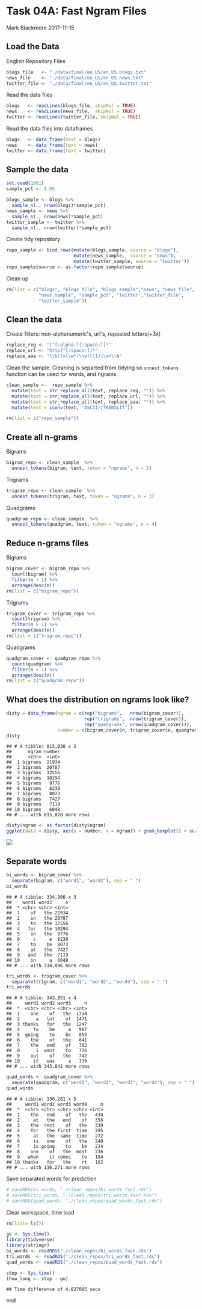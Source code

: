 Task 04A: Fast Ngram Files
================
Mark Blackmore
2017-11-15

Load the Data
-------------

English Repository Files

``` r
blogs_file   <- "./data/final/en_US/en_US.blogs.txt"
news_file    <- "./data/final/en_US/en_US.news.txt"
twitter_file <- "./data/final/en_US/en_US.twitter.txt"  
```

Read the data files

``` r
blogs   <- readLines(blogs_file, skipNul = TRUE)
news    <- readLines(news_file,  skipNul = TRUE)
twitter <- readLines(twitter_file, skipNul = TRUE)
```

Read the data files into dataframes

``` r
blogs   <- data_frame(text = blogs)
news    <- data_frame(text = news)
twitter <- data_frame(text = twitter)
```

Sample the data
---------------

``` r
set.seed(1001)
sample_pct <- 0.05

blogs_sample <- blogs %>%
  sample_n(., nrow(blogs)*sample_pct)
news_sample <- news %>%
  sample_n(., nrow(news)*sample_pct)
twitter_sample <- twitter %>%
  sample_n(., nrow(twitter)*sample_pct)
```

Create tidy repository

``` r
repo_sample <- bind_rows(mutate(blogs_sample, source = "blogs"),
                         mutate(news_sample,  source = "news"),
                         mutate(twitter_sample, source = "twitter")) 
repo_sample$source <- as.factor(repo_sample$source)
```

Clean up

``` r
rm(list = c("blogs", "blogs_file", "blogs_sample","news", "news_file",     
            "news_sample", "sample_pct", "twitter","twitter_file", 
            "twitter_sample"))
```

Clean the data
--------------

Create filters: non-alphanumeric's, url's, repeated letters(+3x)

``` r
replace_reg <- "[^[:alpha:][:space:]]*"
replace_url <- "http[^[:space:]]*"
replace_aaa <- "\\b(?=\\w*(\\w)\\1)\\w+\\b"  
```

Clean the sample. Cleaning is separted from tidying so `unnest_tokens` function can be used for words, and ngrams.

``` r
clean_sample <-  repo_sample %>%
  mutate(text = str_replace_all(text, replace_reg, "")) %>%
  mutate(text = str_replace_all(text, replace_url, "")) %>%
  mutate(text = str_replace_all(text, replace_aaa, "")) %>% 
  mutate(text = iconv(text, "ASCII//TRANSLIT"))

rm(list = c("repo_sample"))
```

Create all n-grams
------------------

Bigrams

``` r
bigram_repo <- clean_sample  %>%
  unnest_tokens(bigram, text, token = "ngrams", n = 2)
```

Trigrams

``` r
trigram_repo <- clean_sample  %>%
  unnest_tokens(trigram, text, token = "ngrams", n = 3)
```

Quadgrams

``` r
quadgram_repo <- clean_sample  %>%
  unnest_tokens(quadgram, text, token = "ngrams", n = 4)
```

Reduce n-grams files
--------------------

Bigrams

``` r
bigram_cover <- bigram_repo %>%
  count(bigram) %>%  
  filter(n > 1) %>%
  arrange(desc(n))  
rm(list = c("bigram_repo"))
```

Trigrams

``` r
trigram_cover <- trigram_repo %>%
  count(trigram) %>%  
  filter(n > 1) %>%
  arrange(desc(n))  
rm(list = c("trigram_repo"))
```

Quadgrams

``` r
quadgram_cover <- quadgram_repo %>%
  count(quadgram) %>%  
  filter(n > 1) %>%
  arrange(desc(n))  
rm(list = c("quadgram_repo"))
```

What does the distribution on ngrams look like?
-----------------------------------------------

``` r
disty = data_frame(ngram = c(rep("bigrams",   nrow(bigram_cover)),
                             rep("trigrams",  nrow(trigram_cover)),
                             rep("quadgrams", nrow(quadgram_cover))), 
                   number = c(bigram_cover$n, trigram_cover$n, quadgram_cover$n))
disty
```

    ## # A tibble: 815,038 x 2
    ##      ngram number
    ##      <chr>  <int>
    ##  1 bigrams  21934
    ##  2 bigrams  20787
    ##  3 bigrams  12556
    ##  4 bigrams  10294
    ##  5 bigrams   9776
    ##  6 bigrams   8238
    ##  7 bigrams   8073
    ##  8 bigrams   7427
    ##  9 bigrams   7119
    ## 10 bigrams   6048
    ## # ... with 815,028 more rows

``` r
disty$ngram <- as.factor(disty$ngram)
ggplot(data = disty, aes(y = number, x = ngram)) + geom_boxplot() + scale_y_log10()
```

![](04A_Task_Script_files/figure-markdown_github-ascii_identifiers/DistyPlot-1.png)

Separate words
--------------

``` r
bi_words <- bigram_cover %>%
  separate(bigram, c("word1", "word2"), sep = " ")
bi_words
```

    ## # A tibble: 334,906 x 3
    ##    word1 word2     n
    ##  * <chr> <chr> <int>
    ##  1    of   the 21934
    ##  2    in   the 20787
    ##  3    to   the 12556
    ##  4   for   the 10294
    ##  5    on   the  9776
    ##  6     c     e  8238
    ##  7    to    be  8073
    ##  8    at   the  7427
    ##  9   and   the  7119
    ## 10    in     a  6048
    ## # ... with 334,896 more rows

``` r
tri_words <- trigram_cover %>%
  separate(trigram, c("word1", "word2", "word3"), sep = " ")
tri_words
```

    ## # A tibble: 343,851 x 4
    ##     word1 word2 word3     n
    ##  *  <chr> <chr> <chr> <int>
    ##  1    one    of   the  1734
    ##  2      a   lot    of  1471
    ##  3 thanks   for   the  1247
    ##  4     to    be     a   907
    ##  5  going    to    be   855
    ##  6    the    of   the   841
    ##  7    the   end    of   782
    ##  8      i  want    to   776
    ##  9    out    of   the   742
    ## 10     it   was     a   739
    ## # ... with 343,841 more rows

``` r
quad_words <- quadgram_cover %>%
  separate(quadgram, c("word1", "word2", "word3", "word4"), sep = " ")
quad_words
```

    ## # A tibble: 136,281 x 5
    ##     word1 word2 word3 word4     n
    ##  *  <chr> <chr> <chr> <chr> <int>
    ##  1    the   end    of   the   434
    ##  2     at   the   end    of   356
    ##  3    the  rest    of   the   339
    ##  4    for   the first  time   295
    ##  5     at   the  same  time   272
    ##  6     is   one    of   the   248
    ##  7     is going    to    be   224
    ##  8    one    of   the  most   216
    ##  9   when    it comes    to   184
    ## 10 thanks   for   the    rt   182
    ## # ... with 136,271 more rows

Save separated words for prediction

``` r
# saveRDS(bi_words, "./clean_repos/bi_words_fast.rds")
# saveRDS(tri_words, "./clean_repos/tri_words_fast.rds")
# saveRDS(quad_words, "./clean_repos/quad_words_fast.rds")
```

Clear workspace, time load

``` r
rm(list= ls())

go <- Sys.time()
library(tidyverse)
library(stringr)
bi_words <- readRDS("./clean_repos/bi_words_fast.rds")
tri_words  <- readRDS("./clean_repos/tri_words_fast.rds")
quad_words <- readRDS("./clean_repos/quad_words_fast.rds")

stop <- Sys.time()
(how_long <- stop - go)
```

    ## Time difference of 4.827095 secs

end
